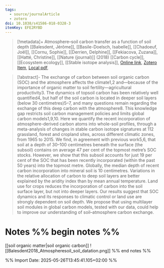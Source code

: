 ```yaml
---
tags:
  - source/journalArticle
  - zotero
doi: 10.1038/s41586-018-0328-3
itemKey: EFE2RYBD
---
```

>[!metadata]+
> Atmosphere–soil carbon transfer as a function of soil depth
> [[Balesdent, Jérôme]], [[Basile-Doelsch, Isabelle]], [[Chadoeuf, Joël]], [[Cornu, Sophie]], [[Derrien, Delphine]], [[Fekiacova, Zuzana]], [[Hatté, Christine]], 
> [[Nature (journal)]] (2018)
> [[Carbon cycle]], [[Ecosystem ecology]], [[Stable isotope analysis]], 
> [Online link](https://www.nature.com/articles/s41586-018-0328-3), [Zotero Item](zotero://select/library/items/EFE2RYBD), [Local pdf](file://C:/Users/aburg/Documents/references/zotero/storage/WYLQRNW7/Balesdent2018_Atmospheresoil.pdf), 

>[!abstract]-
>The exchange of carbon between soil organic carbon (SOC) and the atmosphere affects the climate1,2 and—because of the importance of organic matter to soil fertility—agricultural productivity3. The dynamics of topsoil carbon has been relatively well quantified4, but half of the soil carbon is located in deeper soil layers (below 30 centimetres)5–7, and many questions remain regarding the exchange of this deep carbon with the atmosphere8. This knowledge gap restricts soil carbon management policies and limits global carbon models1,9,10. Here we quantify the recent incorporation of atmosphere-derived carbon atoms into whole-soil profiles, through a meta-analysis of changes in stable carbon isotope signatures at 112 grassland, forest and cropland sites, across different climatic zones, from 1965 to 2015. We find, in agreement with previous work5,6, that soil at a depth of 30–100 centimetres beneath the surface (the subsoil) contains on average 47 per cent of the topmost metre’s SOC stocks. However, we show that this subsoil accounts for just 19 per cent of the SOC that has been recently incorporated (within the past 50 years) into the topmost metre. Globally, the median depth of recent carbon incorporation into mineral soil is 10 centimetres. Variations in the relative allocation of carbon to deep soil layers are better explained by the aridity index than by mean annual temperature. Land use for crops reduces the incorporation of carbon into the soil surface layer, but not into deeper layers. Our results suggest that SOC dynamics and its responses to climatic control or land use are strongly dependent on soil depth. We propose that using multilayer soil modules in global carbon models, tested with our data, could help to improve our understanding of soil–atmosphere carbon exchange.

# Notes %% begin notes %%
[[soil organic matter|soil organic carbon]]
![[Balesdent2018_Atmospheresoil_soil_datation.png]]
%% end notes %%




%% Import Date: 2025-05-26T13:45:41.105+02:00 %%
